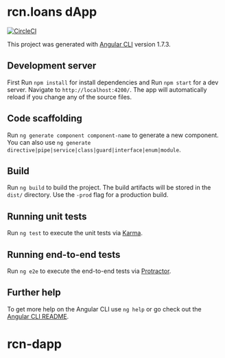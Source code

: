# rcn.loans dApp
[![CircleCI](https://circleci.com/gh/ripio/rcn-loans/tree/master.svg?style=svg)](https://circleci.com/gh/ripio/rcn-loans/tree/master)

This project was generated with [Angular CLI](https://github.com/angular/angular-cli) version 1.7.3.

## Development server

First Run `npm install` for install dependencies and Run `npm start` for a dev server. Navigate to `http://localhost:4200/`. The app will automatically reload if you change any of the source files.

## Code scaffolding

Run `ng generate component component-name` to generate a new component. You can also use `ng generate directive|pipe|service|class|guard|interface|enum|module`.

## Build

Run `ng build` to build the project. The build artifacts will be stored in the `dist/` directory. Use the `-prod` flag for a production build.

## Running unit tests

Run `ng test` to execute the unit tests via [Karma](https://karma-runner.github.io).

## Running end-to-end tests

Run `ng e2e` to execute the end-to-end tests via [Protractor](http://www.protractortest.org/).

## Further help

To get more help on the Angular CLI use `ng help` or go check out the [Angular CLI README](https://github.com/angular/angular-cli/blob/master/README.md).
# rcn-dapp
